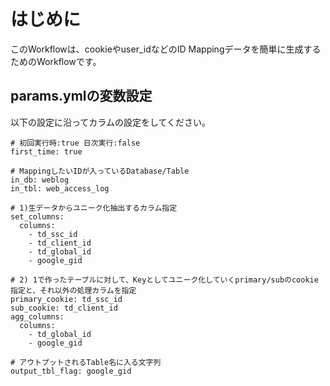 # はじめに  
このWorkflowは、cookieやuser_idなどのID Mappingデータを簡単に生成するためのWorkflowです。
  
## params.ymlの変数設定  
以下の設定に沿ってカラムの設定をしてください。  
```
# 初回実行時:true 日次実行:false
first_time: true

# MappingしたいIDが入っているDatabase/Table
in_db: weblog
in_tbl: web_access_log

# 1)生データからユニーク化抽出するカラム指定
set_columns:
  columns:
    - td_ssc_id
    - td_client_id
    - td_global_id
    - google_gid

# 2) 1で作ったテーブルに対して、Keyとしてユニーク化していくprimary/subのcookie指定と、それ以外の処理カラムを指定
primary_cookie: td_ssc_id
sub_cookie: td_client_id
agg_columns:
  columns:
    - td_global_id
    - google_gid

# アウトプットされるTable名に入る文字列
output_tbl_flag: google_gid
```
